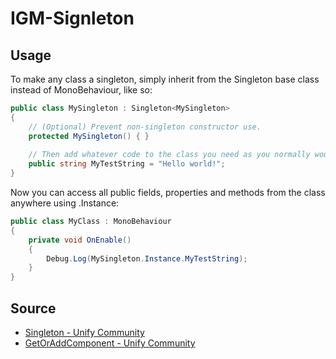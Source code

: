 # IGM-Signleton

## Usage

To make any class a singleton, simply inherit from the Singleton base class instead of MonoBehaviour, like so:

```c#
public class MySingleton : Singleton<MySingleton>
{
    // (Optional) Prevent non-singleton constructor use.
    protected MySingleton() { }
 
    // Then add whatever code to the class you need as you normally would.
    public string MyTestString = "Hello world!";
}
```

Now you can access all public fields, properties and methods from the class anywhere using <ClassName>.Instance:

```c#
public class MyClass : MonoBehaviour
{
    private void OnEnable()
    {
        Debug.Log(MySingleton.Instance.MyTestString);
    }
}
```

## Source

- [Singleton - Unify Community](https://web.archive.org/web/20201112042127/https://wiki.unity3d.com/index.php/Singleton)
- [GetOrAddComponent - Unify Community](https://web.archive.org/web/20210126224926/https://wiki.unity3d.com/index.php/GetOrAddComponent)
